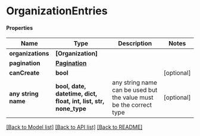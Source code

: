 # OrganizationEntries

#### Properties
Name | Type | Description | Notes
------------ | ------------- | ------------- | -------------
**organizations** | **[Organization]** |  | 
**pagination** | [**Pagination**](Pagination.md) |  | 
**canCreate** | **bool** |  | [optional] 
**any string name** | **bool, date, datetime, dict, float, int, list, str, none_type** | any string name can be used but the value must be the correct type | [optional]

[[Back to Model list]](../README.md#documentation-for-models) [[Back to API list]](../README.md#documentation-for-api-endpoints) [[Back to README]](../README.md)

